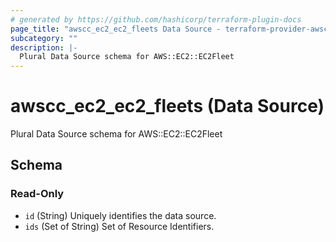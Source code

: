 ```yaml
---
# generated by https://github.com/hashicorp/terraform-plugin-docs
page_title: "awscc_ec2_ec2_fleets Data Source - terraform-provider-awscc"
subcategory: ""
description: |-
  Plural Data Source schema for AWS::EC2::EC2Fleet
---
```


# awscc_ec2_ec2_fleets (Data Source)

Plural Data Source schema for AWS::EC2::EC2Fleet



<!-- schema generated by tfplugindocs -->
## Schema

### Read-Only

- `id` (String) Uniquely identifies the data source.
- `ids` (Set of String) Set of Resource Identifiers.


